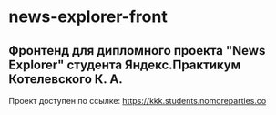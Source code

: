 # news-explorer-front
## Фронтенд для дипломного проекта "News Explorer" студента Яндекс.Практикум Котелевского К. А.



Проект доступен по ссылке:
<https://kkk.students.nomoreparties.co>
